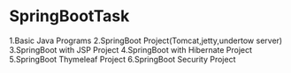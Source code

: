 # SpringBootTask
1.Basic Java Programs
2.SpringBoot Project(Tomcat,jetty,undertow server)
3.SpringBoot with JSP Project
4.SpringBoot with Hibernate Project
5.SpringBoot Thymeleaf Project
6.SpringBoot Security Project
